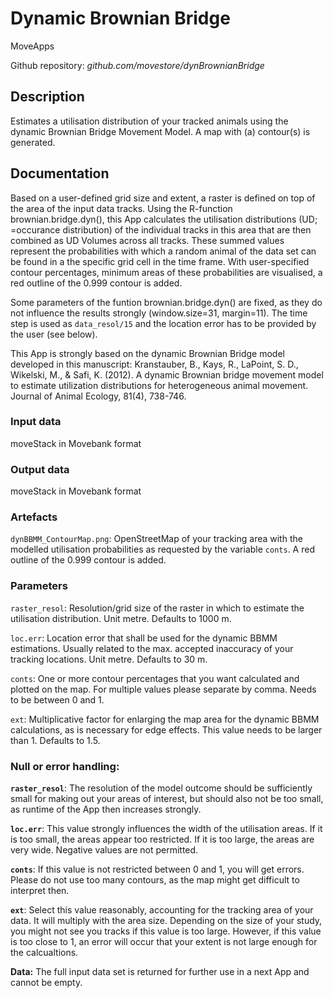 # Dynamic Brownian Bridge
MoveApps

Github repository: *github.com/movestore/dynBrownianBridge*

## Description
Estimates a utilisation distribution of your tracked animals using the dynamic Brownian Bridge Movement Model. A map with (a) contour(s) is generated.

## Documentation
Based on a user-defined grid size and extent, a raster is defined on top of the area of the input data tracks. Using the R-function brownian.bridge.dyn(), this App calculates the utilisation distributions (UD; =occurance distribution) of the individual tracks in this area that are then combined as UD Volumes across all tracks. These summed values represent the probabilities with which a random animal of the data set can be found in a the specific grid cell in the time frame. With user-specified contour percentages, minimum areas of these probabilities are visualised, a red outline of the 0.999 contour is added.

Some parameters of the funtion brownian.bridge.dyn() are fixed, as they do not influence the results strongly (window.size=31, margin=11). The time step is used as `data_resol/15` and the location error has to be provided by the user (see below).

This App is strongly based on the dynamic Brownian Bridge model developed in this manuscript: Kranstauber, B., Kays, R., LaPoint, S. D., Wikelski, M., & Safi, K. (2012). A dynamic Brownian bridge movement model to estimate utilization distributions for heterogeneous animal movement. Journal of Animal Ecology, 81(4), 738-746.

### Input data
moveStack in Movebank format

### Output data
moveStack in Movebank format

### Artefacts
`dynBBMM_ContourMap.png`: OpenStreetMap of your tracking area with the modelled utilisation probabilities as requested by the variable `conts`. A red outline of the 0.999 contour is added.

### Parameters 
`raster_resol`: Resolution/grid size of the raster in which to estimate the utilisation distribution. Unit metre. Defaults to 1000 m.

`loc.err`: Location error that shall be used for the dynamic BBMM estimations. Usually related to the max. accepted inaccuracy of your tracking locations. Unit metre. Defaults to 30 m.

`conts`: One or more contour percentages that you want calculated and plotted on the map. For multiple values please separate by comma. Needs to be between 0 and 1.

`ext`: Multiplicative factor for enlarging the map area for the dynamic BBMM calculations, as is necessary for edge effects. This value needs to be larger than 1. Defaults to 1.5.

### Null or error handling:
**`raster_resol`**: The resolution of the model outcome should be sufficiently small for making out your areas of interest, but should also not be too small, as runtime of the App then increases strongly.

**`loc.err`**: This value strongly influences the width of the utilisation areas. If it is too small, the areas appear too restricted. If it is too large, the areas are very wide. Negative values are not permitted.

**`conts`**: If this value is not restricted between 0 and 1, you will get errors. Please do not use too many contours, as the map might get difficult to interpret then.

**`ext`**: Select this value reasonably, accounting for the tracking area of your data. It will multiply with the area size. Depending on the size of your study, you might not see you tracks if this value is too large. However, if this value is too close to 1, an error will occur that your extent is not large enough for the calcualtions.

**Data:** The full input data set is returned for further use in a next App and cannot be empty.


